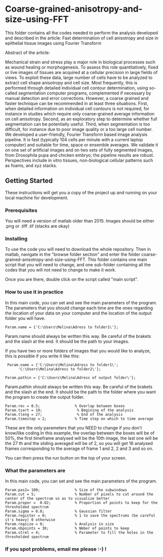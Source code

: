 # Coarse-grained-anisotropy-and-size-using-FFT

This folder contains all the codes needed to perform the analysis developed and described in the article: 
    Fast determination of cell anisotropy and size in epithelial tissue images using Fourier Transform

Abstract of the article:

Mechanical strain and stress play a major role in biological processes such as wound healing or
morphogenesis. To assess this role quantitatively, fixed or live images of tissues are acquired at a
cellular precision in large fields of views. To exploit these data, large number of cells have to be
analyzed to extract cell shape anisotropy and cell size. Most frequently, this is performed through
detailed individual cell contour determination, using so-called segmentation computer programs,
complemented if necessary by manual detection and error corrections. However, a coarse grained and
faster technique can be recommended in at least three situations. First, when detailed information
on individual cell contours is not required, for instance in studies which require only coarse-grained
average information on cell anisotropy. Second, as an exploratory step to determine whether full
segmentation can be potentially useful. Third, when segmentation is too difficult, for instance due to
poor image quality or a too large cell number. We developed a user-friendly, Fourier Transform based
image analysis pipeline. It is fast (typically 104 cells per minute with a current laptop computer) and
suitable for time, space or ensemble averages. We validate it on one set of artificial images and on
two sets of fully segmented images, from Drosophila pupa and chicken embryo; the pipeline results
are robust. Perspectives include in vitro tissues, non-biological cellular patterns such as foams, and
xyz stacks.

## Getting Started

These instructions will get you a copy of the project up and running on your local machine for development.

### Prerequisites

You will need a version of matlab older than 2015. 
Images should be either .png or .tiff .tif (stacks are okay)

### Installing

To use the code you will need to download the whole repository. Then in matlab, navigate in the "browse folder section" and enter the folder coarse-grained-anisotropy-and-size-using-FFT. This folder contains one main script that you will need to change, and one sub-folder containing all the codes that you will not need to change to make it work. 

Once you are there, double click on the script called "main script".


### How to use it in practice

In this main code, you can set and see the main parameters of the program. The parameters that you should change each time are the ones regarding the location of your data on your computer and the location of the output folder you will have. 

```
Param.name = {'C:\Users\Melina\Adress to folder1\'};

```
Param.name should always be written this way. Be careful of the brakets and the slash at the end. It should be the path to your images.

If you have two or more folders of images that you would like to analyze, this is possible if you write it like this: 

```
 Param.name = {'C:\Users\Melina\Adress to folder1\';
      'C:\Users\Melina\Adress to folder2\'};

```


```
Param.pathin = {'C:\Users\Melina\Adress of output folder\'};

```
Param.pathin should always be written this way. Be careful of the brakets and the slash at the end. It should be the path to the folder where you want the program to create the output folder.



```
Param.rec = 0.5;                % Overlap between boxes   
Param.tsart = 10;                % Begining of the analysis
Param.tleng = 27;                % End of the analysis
Param.timestep = 2;             % Time step on which to time average

```

These are the only parameters that you NEED to change if you don't know/like coding.In this example, the overlap between the boxes will be of 50%, the first timeframe analysed will be the 10th image, the last one will be the 27 th and the sliding averaged will be of 2, so you will get 16 analysed frames corresponding to the average of frame 1 and 2, 2 and 3 and so on. 

You can then press the run button on the top of your screen.

### What the parameters are 

In this main code, you can set and see the main parameters of the program. 


```
Param.pas2= 100;                % Size of the subwindows
Param.cut = 5;                  % Number of pixels to cut around the center of the spectrum so as to visualize better
Param.propor =  0.02;           % Proportion of points to keep for the thresholded spectrum
Param.sigma = 0.8;              % Gaussian filter
Param.register = 0;             % 1 to save the spectrums (be careful it's heavy) 0 otherwise
Param.regsize = 0;              % Analysis in size
Param.nbpoints = 30;            % Nmber of points to keep 
Param.strel = 4;                % Parameter to fill the holes in the thresholded spectrum

```

### If you spot problems, email me please :-) !
  
